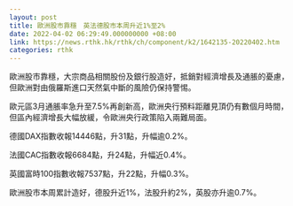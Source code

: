 ```yaml
---
layout: post
title: 歐洲股市靠穩　英法德股市本周升近1%至2%
date: 2022-04-02 06:29:49.000000000 +08:00
link: https://news.rthk.hk/rthk/ch/component/k2/1642135-20220402.htm
categories: rthk
---
```


歐洲股市靠穩，大宗商品相關股份及銀行股造好，抵銷對經濟增長及通脹的憂慮，但歐洲對由俄羅斯進口天然氣中斷的風險仍保持警惕。

歐元區3月通脹率急升至7.5%再創新高，歐洲央行預料距離見頂仍有數個月時間，但區內經濟增長大幅放緩，令歐洲央行政策陷入兩難局面。

德國DAX指數收報14446點，升31點，升幅逾0.2%。

法國CAC指數收報6684點，升24點，升幅近0.4%。

英國富時100指數收報7537點，升22點，升幅0.3%。

歐洲股市本周累計造好，德股升近1%，法股升約2%，英股亦升逾0.7%。
